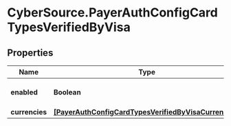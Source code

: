 # CyberSource.PayerAuthConfigCardTypesVerifiedByVisa

## Properties
Name | Type | Description | Notes
------------ | ------------- | ------------- | -------------
**enabled** | **Boolean** |  | [optional] [default to true]
**currencies** | [**[PayerAuthConfigCardTypesVerifiedByVisaCurrencies]**](PayerAuthConfigCardTypesVerifiedByVisaCurrencies.md) |  | [optional] 


